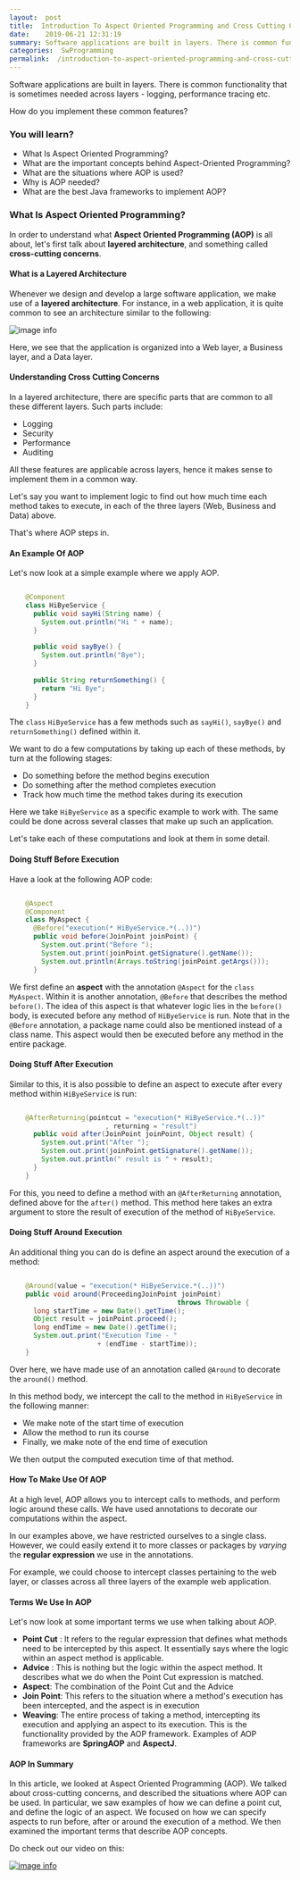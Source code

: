 ```yaml
---
layout:  post
title:  Introduction To Aspect Oriented Programming and Cross Cutting Concerns
date:    2019-06-21 12:31:19
summary: Software applications are built in layers. There is common functionality that is sometimes needed across layers - logging, performance tracing etc. How do you implement these common features? 
categories:  SwProgramming
permalink:  /introduction-to-aspect-oriented-programming-and-cross-cutting-concerns
---
```


Software applications are built in layers. There is common functionality that is sometimes needed across layers - logging, performance tracing etc. 

How do you implement these common features?

### You will learn?
* What Is Aspect Oriented Programming?
* What are the important concepts behind Aspect-Oriented Programming? 
* What are the situations where AOP is used?
* Why is AOP needed?
* What are the best Java frameworks to implement AOP?

### What Is Aspect Oriented Programming?

In order to understand what **Aspect Oriented Programming (AOP)** is all about, let's first talk about **layered architecture**, and  something called **cross-cutting concerns**. 

#### What is a Layered Architecture

Whenever we design and develop a large software application, we make use of  a **layered architecture**. For instance, in a web application, it is quite common to see an architecture similar to the following:

![image info](/images/Capture-02-01.png)

Here, we see that the application is organized into a Web layer, a Business layer, and a Data layer. 

#### Understanding Cross Cutting Concerns

In a layered architecture, there are specific parts that are common to all these different layers. Such parts include:

* Logging
* Security
* Performance
* Auditing

All these features are applicable across layers, hence it makes sense to implement them in a common way. 

Let's say you want to implement logic to find out how much time each method takes to execute, in each of the three layers (Web, Business and Data) above. 

That's where AOP steps in.

#### An Example Of AOP

Let's now look at a simple example where we apply AOP.

```java

	@Component
	class HiByeService {
	  public void sayHi(String name) {
	    System.out.println("Hi " + name);
	  }
	
	  public void sayBye() {
	    System.out.println("Bye");
	  }
	
	  public String returnSomething() {
	    return "Hi Bye";
	  }
	}
```

The ```class``` ```HiByeService``` has a few methods such as ```sayHi()```, ```sayBye()``` and ```returnSomething()``` defined within it. 

We want to do a few computations by taking up each of these methods, by turn at the following stages:
* Do something before the method begins execution
* Do something after the method completes execution
* Track how much time the method takes during its execution

Here we take ```HiByeService``` as a specific example to work with. The same could be done across several classes that make up such an application. 

Let's take each of these computations and look at them in some detail.

#### Doing Stuff Before Execution

Have a look at the following AOP code:

```java

	@Aspect
	@Component
	class MyAspect {
	  @Before("execution(* HiByeService.*(..))")
	  public void before(JoinPoint joinPoint) {
	    System.out.print("Before ");
	    System.out.print(joinPoint.getSignature().getName());
	    System.out.println(Arrays.toString(joinPoint.getArgs()));
	  }
```

We first define an **aspect** with the annotation ```@Aspect``` for the ```class``` ```MyAspect```. Within it is another annotation, ```@Before``` that describes the method ```before()```. The idea of this aspect is that whatever logic lies in the ```before()``` body, is executed before any method of ```HiByeService``` is run. Note that in the ```@Before``` annotation, a package name could also be mentioned instead of a class name. This aspect would then be executed before any method in the entire package. 

#### Doing Stuff After Execution

Similar to this, it is also possible to define an aspect to execute after every method within ```HiByeService``` is run:

```java

	@AfterReturning(pointcut = "execution(* HiByeService.*(..))"
	                    , returning = "result")
	  public void after(JoinPoint joinPoint, Object result) {
	    System.out.print("After ");
	    System.out.print(joinPoint.getSignature().getName());
	    System.out.println(" result is " + result);
	  }
	}

```

For this, you need to define a method with an ```@AfterReturning``` annotation, defined above for the ```after()``` method. This method here takes an extra argument to store the result of execution of the method of ```HiByeService```. 

#### Doing Stuff Around Execution

An additional thing you can do is define an aspect around the execution of a method:

```java

	@Around(value = "execution(* HiByeService.*(..))")
	public void around(ProceedingJoinPoint joinPoint) 
	                                      throws Throwable {
	  long startTime = new Date().getTime();
	  Object result = joinPoint.proceed();
	  long endTime = new Date().getTime();
	  System.out.print("Execution Time - " 
	                  + (endTime - startTime));
	}

```

Over here, we have made use of an annotation called ```@Around``` to decorate the ```around()``` method. 

In this method body, we intercept the call to the method in ```HiByeService``` in the following manner:

* We make note of the start time of execution
* Allow the method to run its course
* Finally, we make note of the end time of execution

We then output the computed execution time of that method. 

#### How To Make Use Of AOP

At a high level, AOP allows you to intercept calls to methods, and perform logic around these calls. We have used annotations to decorate our computations within the aspect. 

In our examples above, we have restricted ourselves to a single class. However, we could easily extend it to more classes or packages by *varying* the **regular expression** we use in the annotations. 

For example, we could choose to intercept classes pertaining to the web layer, or classes across all three layers of the example web application.

#### Terms We Use In AOP

Let's now look at some important terms we use when talking about AOP.

* **Point Cut** : It refers to the regular expression that defines what methods need to be intercepted by this aspect. It essentially says where the logic within an aspect method is applicable. 
* **Advice** : This is nothing but the logic within the aspect method. It describes what we do when the Point Cut expression is matched. 
* **Aspect**: The combination of the Point Cut and the Advice
* **Join Point**: This refers to the situation where a method's execution has been intercepted, and the aspect is in execution
* **Weaving**: The entire process of taking a method, intercepting its execution and applying an aspect to its execution. This is the functionality provided by the AOP framework. Examples of AOP frameworks are **SpringAOP** and **AspectJ**.

#### AOP In Summary

In this article, we looked at Aspect Oriented Programming (AOP). We talked about cross-cutting concerns, and described the situations where AOP can be used. In particular, we saw examples of how we can define a point cut, and define the logic of an aspect. We focused on how we can specify aspects to run before, after or around the execution of a method. We then examined the important terms that describe AOP concepts.

Do check out our video on this:

[![image info](/images/Capture-02-08.png)](https://www.youtube.com/watch?v=3UE_QTaohOg)